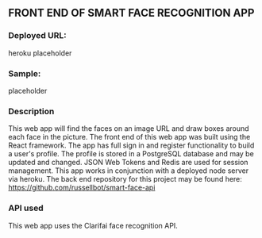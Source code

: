 ## FRONT END OF SMART FACE RECOGNITION APP

### Deployed URL:

heroku placeholder

### Sample:

placeholder

### Description

This web app will find the faces on an image URL and draw boxes around each face in the picture.  The front end of this web app was built using the React framework. The app has full sign in and register functionality to build a user's profile.  The profile is stored in a PostgreSQL database and may be updated and changed.  JSON Web Tokens and Redis are used for session management.  This app works in conjunction with a deployed node server via heroku. The back end repository for this project may be found here: https://github.com/russellbot/smart-face-api

### API used

This web app uses the Clarifai face recognition API.